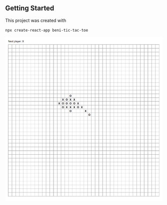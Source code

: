 ## Getting Started

This project was created with

```shell
npx create-react-app beni-tic-tac-toe
```

!['screenshot'](screenshot.png)
